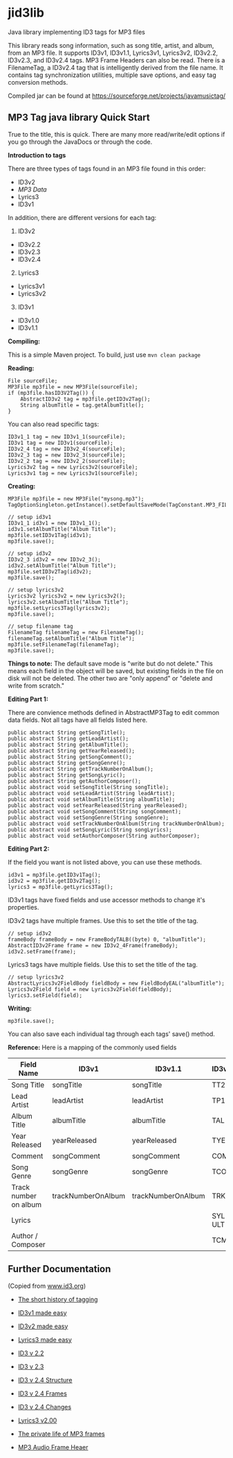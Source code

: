 # jid3lib
Java library implementing ID3 tags for MP3 files

This library reads song information, such as song title, artist, and album, from an MP3 file. It supports ID3v1, ID3v1.1, Lyrics3v1, Lyrics3v2, ID3v2.2, ID3v2.3, and ID3v2.4 tags. MP3 Frame Headers can also be read. There is a FilenameTag, a ID3v2.4 tag that is intelligently derived from the file name. It contains tag synchronization utilities, multiple save options, and easy tag conversion methods.

Compiled jar can be found at https://sourceforge.net/projects/javamusictag/

## MP3 Tag java library Quick Start


True to the title, this is quick. There are many more read/write/edit options if you go through the JavaDocs or through the code.

**Introduction to tags**

There are three types of tags found in an MP3 file found in this order:
- ID3v2
- *MP3 Data*
- Lyrics3
- ID3v1

In addition, there are different versions for each tag:
1. ID3v2
  * ID3v2.2
  * ID3v2.3
  * ID3v2.4
2. Lyrics3
  * Lyrics3v1
  * Lyrics3v2
3. ID3v1
  * ID3v1.0
  * ID3v1.1

**Compiling:**

This is a simple Maven project. To build, just use
`mvn clean package`

**Reading:**
```
File sourceFile;
MP3File mp3file = new MP3File(sourceFile);
if (mp3file.hasID3V2Tag()) {
    AbstractID3v2 tag = mp3file.getID3v2Tag();
    String albumTitle = tag.getAlbumTitle();
}
```
You can also read specific tags:
```
ID3v1_1 tag = new ID3v1_1(sourceFile);
ID3v1 tag = new ID3v1(sourceFile);
ID3v2_4 tag = new ID3v2_4(sourceFile);
ID3v2_3 tag = new ID3v2_3(sourceFile);
ID3v2_2 tag = new ID3v2_2(sourceFile);
Lyrics3v2 tag = new Lyrics3v2(sourceFile);
Lyrics3v1 tag = new Lyrics3v1(sourceFile);
```

**Creating:**

```
MP3File mp3file = new MP3File("mysong.mp3");
TagOptionSingleton.getInstance().setDefaultSaveMode(TagConstant.MP3_FILE_SAVE_OVERWRITE);

// setup id3v1
ID3v1_1 id3v1 = new ID3v1_1();
id3v1.setAlbumTitle("Album Title");
mp3file.setID3v1Tag(id3v1);
mp3file.save();

// setup id3v2
ID3v2_3 id3v2 = new ID3v2_3();
id3v2.setAlbumTitle("Album Title");
mp3file.setID3v2Tag(id3v2);
mp3file.save();

// setup lyrics3v2
Lyrics3v2 lyrics3v2 = new Lyrics3v2();
lyrics3v2.setAlbumTitle("Album Title");
mp3file.setLyrics3Tag(lyrics3v2);
mp3file.save();

// setup filename tag
FilenameTag filenameTag = new FilenameTag();
filenameTag.setAlbumTitle("Album Title");
mp3file.setFilenameTag(filenameTag);
mp3file.save();
```

**Things to note:**
The default save mode is "write but do not delete." This means each field in the object will be saved, but existing fields in the file on disk will not be deleted. The other two are "only append" or "delete and write from scratch."

**Editing Part 1:**

There are convience methods defined in AbstractMP3Tag to edit common data fields. Not all tags have all fields listed here.
```
public abstract String getSongTitle();
public abstract String getLeadArtist();
public abstract String getAlbumTitle();
public abstract String getYearReleased();
public abstract String getSongComment();
public abstract String getSongGenre();
public abstract String getTrackNumberOnAlbum();
public abstract String getSongLyric();
public abstract String getAuthorComposer();
public abstract void setSongTitle(String songTitle);
public abstract void setLeadArtist(String leadArtist);
public abstract void setAlbumTitle(String albumTitle);
public abstract void setYearReleased(String yearReleased);
public abstract void setSongComment(String songComment);
public abstract void setSongGenre(String songGenre);
public abstract void setTrackNumberOnAlbum(String trackNumberOnAlbum);
public abstract void setSongLyric(String songLyrics);
public abstract void setAuthorComposer(String authorComposer);
```

**Editing Part 2:**

If the field you want is not listed above, you can use these methods.
```
id3v1 = mp3file.getID3v1Tag();
id3v2 = mp3file.getID3v2Tag();
lyrics3 = mp3file.getLyrics3Tag();
```

ID3v1 tags have fixed fields and use accessor methods to change it's properties.

ID3v2 tags have multiple frames. Use this to set the title of the tag.
```
// setup id3v2
frameBody frameBody = new FrameBodyTALB((byte) 0, "albumTitle");
AbstractID3v2Frame frame = new ID3v2_4Frame(frameBody);
id3v2.setFrame(frame);
```    
Lyrics3 tags have multiple fields. Use this to set the title of the tag.
```
// setup lyrics3v2
AbstractLyrics3v2FieldBody fieldBody = new FieldBodyEAL("albumTitle");
Lyrics3v2Field field = new Lyrics3v2Field(fieldBody);
lyrics3.setField(field);
```
    
**Writing:**
```    
mp3file.save();
```
You can also save each individual tag through each tags' save() method.

**Reference:**
Here is a mapping of the commonly used fields

|Field Name |ID3v1 |ID3v1.1 |ID3v2.2 |ID3v2.3 |ID3v2.4 |Lyrics3v1 |Lyrics3v2|
|-----------|------|--------|--------|--------|--------|----------|---------|
|Song Title|songTitle|songTitle|TT2|TIT2|TIT2||ETT|
|Lead Artist|leadArtist|leadArtist|TP1|TPE1|TPE1||EAR|
|Album Title|albumTitle|albumTitle|TAL|TALB|TALB||EAL|
|Year Released|yearReleased|yearReleased|TYE|TYER|TDRC|||
|Comment|songComment|songComment|COM|COMM|COMM||INF||
|Song Genre|songGenre|songGenre|TCO|TCON|TCON|||
|Track number on album|trackNumberOnAlbum|trackNumberOnAlbum|TRK|TRCK|TRCK|||
|Lyrics|||SYL or ULT|SYLT or USLT|SYLT or USLT|lyric|LYR|
|Author / Composer|||TCM|TCOM|TCOM||AUT|

## Further Documentation
(Copied from www.id3.org)

- [The short history of tagging](http://htmlpreview.github.com/?https://github.com/ericfarng/jid3lib/blob/master/doc/history.html)
- [ID3v1 made easy](http://htmlpreview.github.com/?https://github.com/ericfarng/jid3lib/blob/master/doc/ID3%20made%20easy.htm)
- [ID3v2 made easy](http://htmlpreview.github.com/?https://github.com/ericfarng/jid3lib/blob/master/doc/easy.html) 
- [Lyrics3 made easy](http://htmlpreview.github.com/?https://github.com/ericfarng/jid3lib/blob/master/doc/Lyrics3%20v2.00.htm) 


- [ID3 v 2.2](http://htmlpreview.github.com/?https://github.com/ericfarng/jid3lib/blob/master/doc/ID3%20v2.2.0%20Commented.htm)
- [ID3 v 2.3](http://htmlpreview.github.com/?https://github.com/ericfarng/jid3lib/blob/master/doc/ID3%20v2.3.0.htm)
- [ID3 v 2.4 Structure](http://htmlpreview.github.com/?https://github.com/ericfarng/jid3lib/blob/master/doc/ID3%20v2.4.0%20Structure.htm)
- [ID3 v 2.4 Frames](http://htmlpreview.github.com/?https://github.com/ericfarng/jid3lib/blob/master/doc/ID3%20v2.4.0%20Frames.htm)
- [ID3 v 2.4 Changes](http://htmlpreview.github.com/?https://github.com/ericfarng/jid3lib/blob/master/doc/ID3%20v2.4.0%20Structure.htm)
- [Lyrics3 v2.00](http://htmlpreview.github.com/?https://github.com/ericfarng/jid3lib/blob/master/doc/Lyrics3%20v2.00.htm)


- [The private life of MP3 frames](http://htmlpreview.github.com/?https://github.com/ericfarng/jid3lib/blob/master/doc/The%20private%20life%20of%20MP3%20frames.htm)
- [MP3 Audio Frame Heaer](http://htmlpreview.github.com/?https://github.com/ericfarng/jid3lib/blob/master/doc/MPEG%20Audio%20Frame%20Header.htm)




